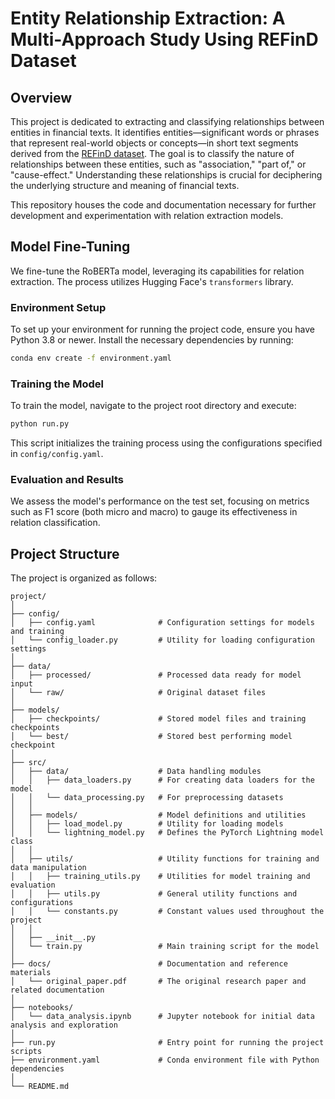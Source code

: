 
# Entity Relationship Extraction: A Multi-Approach Study Using REFinD Dataset

## Overview

This project is dedicated to extracting and classifying relationships between entities in financial texts. It identifies entities—significant words or phrases that represent real-world objects or concepts—in short text segments derived from the [REFinD dataset](https://arxiv.org/abs/2305.18322). The goal is to classify the nature of relationships between these entities, such as "association," "part of," or "cause-effect." Understanding these relationships is crucial for deciphering the underlying structure and meaning of financial texts.

This repository houses the code and documentation necessary for further development and experimentation with relation extraction models.

## Model Fine-Tuning

We fine-tune the RoBERTa model, leveraging its capabilities for relation extraction. The process utilizes Hugging Face's `transformers` library.

### Environment Setup

To set up your environment for running the project code, ensure you have Python 3.8 or newer. Install the necessary dependencies by running:

```bash
conda env create -f environment.yaml
```

### Training the Model

To train the model, navigate to the project root directory and execute:

```bash
python run.py
```

This script initializes the training process using the configurations specified in `config/config.yaml`.

### Evaluation and Results

We assess the model's performance on the test set, focusing on metrics such as F1 score (both micro and macro) to gauge its effectiveness in relation classification.

## Project Structure

The project is organized as follows:

```
project/
│
├── config/                      
│   ├── config.yaml              # Configuration settings for models and training
│   └── config_loader.py         # Utility for loading configuration settings
│
├── data/                        
│   ├── processed/               # Processed data ready for model input
│   └── raw/                     # Original dataset files
│
├── models/                      
│   ├── checkpoints/             # Stored model files and training checkpoints
│   └── best/                    # Stored best performing model checkpoint
│
├── src/                         
│   ├── data/                    # Data handling modules
│   │   ├── data_loaders.py      # For creating data loaders for the model
│   │   └── data_processing.py   # For preprocessing datasets
│   │
│   ├── models/                  # Model definitions and utilities
│   │   ├── load_model.py        # Utility for loading models
│   │   └── lightning_model.py   # Defines the PyTorch Lightning model class
│   │
│   ├── utils/                   # Utility functions for training and data manipulation
│   │   ├── training_utils.py    # Utilities for model training and evaluation
│   │   ├── utils.py             # General utility functions and configurations
│   │   └── constants.py         # Constant values used throughout the project
│   │
│   ├── __init__.py              
│   └── train.py                 # Main training script for the model
│
├── docs/                        # Documentation and reference materials
│   └── original_paper.pdf       # The original research paper and related documentation
│
├── notebooks/                   
│   └── data_analysis.ipynb      # Jupyter notebook for initial data analysis and exploration
│
├── run.py                       # Entry point for running the project scripts
├── environment.yaml             # Conda environment file with Python dependencies
│
└── README.md                    
```
